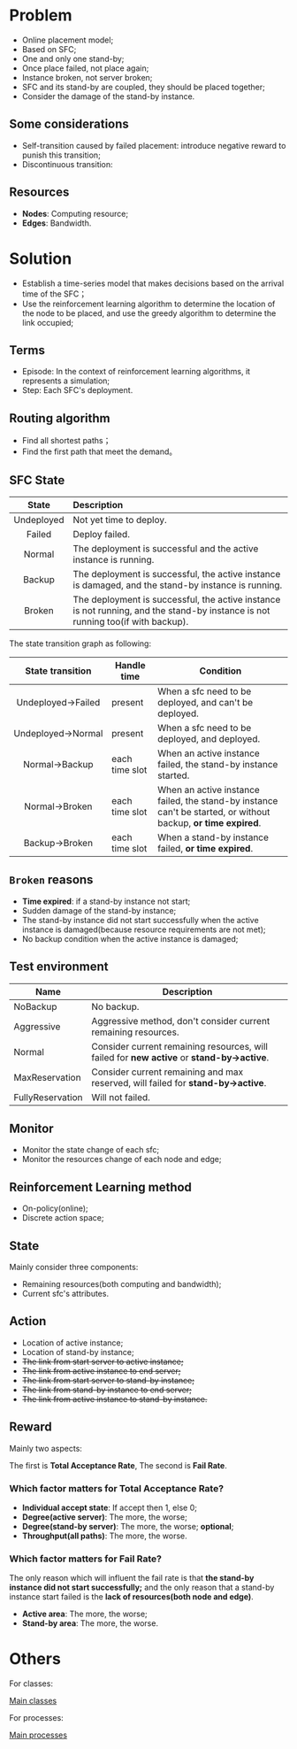 # Problem
- Online placement model;
- Based on SFC;
- One and only one stand-by;
- Once place failed, not place again;
- Instance broken, not server broken;
- SFC and its stand-by are coupled, they should be placed together; 
- Consider the damage of the stand-by instance.

## Some considerations

- Self-transition caused by failed placement: introduce negative reward to punish this transition;
- Discontinuous transition: 

## Resources

- **Nodes**: Computing resource;
- **Edges**: Bandwidth.

# Solution

- Establish a time-series model that makes decisions based on the arrival time of the SFC；
- Use the reinforcement learning algorithm to determine the location of the node to be placed, and use the greedy algorithm to determine the link occupied;

## Terms

- Episode: In the context of reinforcement learning algorithms, it represents a simulation;
- Step: Each SFC's deployment.

## Routing algorithm

- Find all shortest paths；
- Find the first path that meet the demand。

## SFC State

|   State    | Description                                                  |
| :--------: | :----------------------------------------------------------- |
| Undeployed | Not yet time to deploy.                                      |
|   Failed   | Deploy failed.                                               |
|   Normal   | The deployment is successful and the active instance is running. |
|   Backup   | The deployment is successful, the active instance is damaged, and the stand-by instance is running. |
|   Broken   | The deployment is successful, the active instance is not running, and the stand-by instance is not running too(if with backup). |

The state transition graph as following:

| State transition  | Handle time    | Condition                                                    |
| :---------------: | -------------- | ------------------------------------------------------------ |
| Undeployed→Failed | present        | When a sfc need to be deployed, and can't be deployed.       |
| Undeployed→Normal | present        | When a sfc need to be deployed, and deployed.                |
|   Normal→Backup   | each time slot | When an active instance failed, the stand-by instance started. |
|   Normal→Broken   | each time slot | When an active instance failed, the stand-by instance can't be started, or without backup, **or time expired**. |
|   Backup→Broken   | each time slot | When a stand-by instance failed, **or time expired**.        |

## `Broken` reasons

- **Time expired**: if a stand-by instance not start;
- Sudden damage of the stand-by instance;
- The stand-by instance did not start successfully when the active instance is damaged(because resource requirements are not met);
- No backup condition when the active instance is damaged;

## Test environment

| Name             | Description                                                  |
| ---------------- | ------------------------------------------------------------ |
| NoBackup         | No backup.                                                   |
| Aggressive       | Aggressive method, don't consider current remaining resources. |
| Normal           | Consider current remaining resources, will failed for **new active** or **stand-by→active**. |
| MaxReservation   | Consider current remaining and max reserved, will failed for **stand-by→active**. |
| FullyReservation | Will not failed.                                             |

## Monitor

- Monitor the state change of each sfc;
- Monitor the resources change of each node and edge; 

## Reinforcement Learning method

- On-policy(online);
- Discrete action space; 

## State

Mainly consider three components:

- Remaining resources(both computing and bandwidth);
- Current sfc's attributes.

## Action

- Location of active instance;
- Location of stand-by instance;
- ~~The link from start server to active instance;~~
- ~~The link from active instance to end server;~~
- ~~The link from start server to stand-by instance;~~
- ~~The link from stand-by instance to end server;~~
- ~~The link from active instance to stand-by instance.~~

## Reward

Mainly two aspects:

The first is **Total Acceptance Rate**, The second is **Fail Rate**.

### Which factor matters for Total Acceptance Rate?

- **Individual accept state**: If accept then 1, else 0;
- **Degree(active server)**: The more, the worse;
- **Degree(stand-by server)**: The more, the worse; **optional**;
- **Throughput(all paths)**: The more, the worse.

### Which factor matters for Fail Rate?

The only reason which will influent the fail rate is that **the stand-by instance did not start successfully;** and the only reason that a stand-by instance start failed is the **lack of resources(both node and edge)**.

- **Active area**: The more, the worse;
- **Stand-by area**: The more, the worse.

# Others

For classes:

[Main classes](https://github.com/fnrg-nfv/backup-deep/blob/master/doc/class.md)

For processes:

[Main processes](https://github.com/fnrg-nfv/backup-deep/blob/master/doc/process.md)

